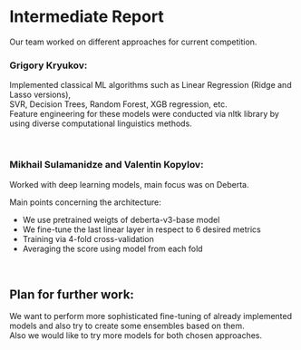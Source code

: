# Intermediate Report

Our team worked on different approaches for current competition.

### Grigory Kryukov:
Implemented classical ML algorithms such as Linear Regression (Ridge and Lasso versions),
<br />
SVR, Decision Trees, Random Forest, XGB regression, etc.
<br />
Feature engineering for these models were conducted via nltk library by using diverse computational linguistics methods.

<br />

### Mikhail Sulamanidze and Valentin Kopylov:
Worked with deep learning models, main focus was on Deberta. 

Main points concerning the architecture:
* We use pretrained weigts of deberta-v3-base model 
* We fine-tune the last linear layer in respect to 6 desired metrics
* Training via 4-fold cross-validation
* Averaging the score using model from each fold

<br />

## Plan for further work:
We want to perform more sophisticated fine-tuning of already implemented models and also try to create some ensembles based on them.
<br />
Also we would like to try more models for both chosen approaches.
